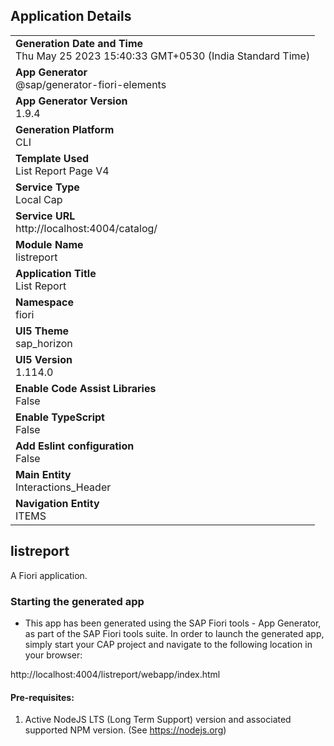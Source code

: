 ## Application Details
|               |
| ------------- |
|**Generation Date and Time**<br>Thu May 25 2023 15:40:33 GMT+0530 (India Standard Time)|
|**App Generator**<br>@sap/generator-fiori-elements|
|**App Generator Version**<br>1.9.4|
|**Generation Platform**<br>CLI|
|**Template Used**<br>List Report Page V4|
|**Service Type**<br>Local Cap|
|**Service URL**<br>http://localhost:4004/catalog/
|**Module Name**<br>listreport|
|**Application Title**<br>List Report|
|**Namespace**<br>fiori|
|**UI5 Theme**<br>sap_horizon|
|**UI5 Version**<br>1.114.0|
|**Enable Code Assist Libraries**<br>False|
|**Enable TypeScript**<br>False|
|**Add Eslint configuration**<br>False|
|**Main Entity**<br>Interactions_Header|
|**Navigation Entity**<br>ITEMS|

## listreport

A Fiori application.

### Starting the generated app

-   This app has been generated using the SAP Fiori tools - App Generator, as part of the SAP Fiori tools suite.  In order to launch the generated app, simply start your CAP project and navigate to the following location in your browser:

http://localhost:4004/listreport/webapp/index.html

#### Pre-requisites:

1. Active NodeJS LTS (Long Term Support) version and associated supported NPM version.  (See https://nodejs.org)


